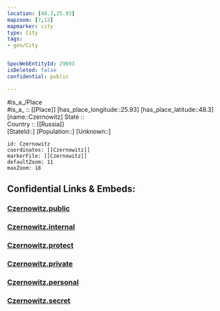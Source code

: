 ```yaml
---
location: [48.3,25.93] 
mapzoom: [7,12] 
mapmarker: city 
type: City
tags:
- geo/City


SpocWebEntityId: 29693
isDeleted: false
confidential: public

---
```

#is_a_/Place  
#is_a_ :: [[Place]] 
[has_place_longitude::25.93] 
[has_place_latitude::48.3] 
[name::Czernowitz] 
State ::  
Country :: [[Russia]]  
[StateId::] 
[Population::] 
[Unknown::] 


```leaflet
id: Czernowitz
coordinates: [[Czernowitz]] 
markerFile: [[Czernowitz]] 
defaultZoom: 11 
maxZoom: 18
```


## Confidential Links & Embeds: 

### [Czernowitz.public](/_public/\Earth\Continent\Europe\Europe~East\Ukraine\Regions~Ukraine\Chernivtsi\CityCzernowitz.public.md) 

### [Czernowitz.internal](/_internal/\Earth\Continent\Europe\Europe~East\Ukraine\Regions~Ukraine\Chernivtsi\CityCzernowitz.internal.md) 

### [Czernowitz.protect](/_protect/\Earth\Continent\Europe\Europe~East\Ukraine\Regions~Ukraine\Chernivtsi\CityCzernowitz.protect.md) 

### [Czernowitz.private](/_private/\Earth\Continent\Europe\Europe~East\Ukraine\Regions~Ukraine\Chernivtsi\CityCzernowitz.private.md) 

### [Czernowitz.personal](/_personal/\Earth\Continent\Europe\Europe~East\Ukraine\Regions~Ukraine\Chernivtsi\CityCzernowitz.personal.md) 

### [Czernowitz.secret](/_secret/\Earth\Continent\Europe\Europe~East\Ukraine\Regions~Ukraine\Chernivtsi\CityCzernowitz.secret.md)

